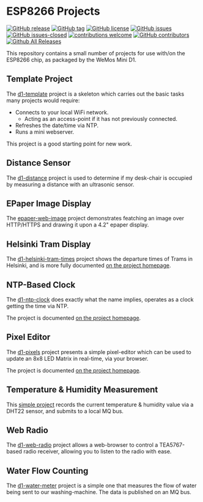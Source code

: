 # ESP8266 Projects

<!---
[![start with why](https://img.shields.io/badge/start%20with-why%3F-brightgreen.svg?style=flat)](http://www.ted.com/talks/simon_sinek_how_great_leaders_inspire_action)
--->
[![GitHub release](https://img.shields.io/github/release/elbosso/esp8266/all.svg?maxAge=1)](https://GitHub.com/elbosso/esp8266/releases/)
[![GitHub tag](https://img.shields.io/github/tag/elbosso/esp8266.svg)](https://GitHub.com/elbosso/esp8266/tags/)
[![GitHub license](https://img.shields.io/github/license/elbosso/esp8266.svg)](https://github.com/elbosso/esp8266/blob/master/LICENSE)
[![GitHub issues](https://img.shields.io/github/issues/elbosso/esp8266.svg)](https://GitHub.com/elbosso/esp8266/issues/)
[![GitHub issues-closed](https://img.shields.io/github/issues-closed/elbosso/esp8266.svg)](https://GitHub.com/elbosso/esp8266/issues?q=is%3Aissue+is%3Aclosed)
[![contributions welcome](https://img.shields.io/badge/contributions-welcome-brightgreen.svg?style=flat)](https://github.com/elbosso/esp8266/issues)
[![GitHub contributors](https://img.shields.io/github/contributors/elbosso/esp8266.svg)](https://GitHub.com/elbosso/esp8266/graphs/contributors/)
[![Github All Releases](https://img.shields.io/github/downloads/elbosso/esp8266/total.svg)](https://github.com/elbosso/esp8266)

This repository contains a small number of projects for use with/on the ESP8266 chip, as packaged by the WeMos Mini D1.


## Template Project

The [d1-template](d1-template) project is a skeleton which carries out the basic tasks many projects would require:

* Connects to your local WiFi network.
    * Acting as an access-point if it has not previously connected.
* Refreshes the date/time via NTP.
* Runs a mini webserver.

This project is a good starting point for new work.

## Distance Sensor

The [d1-distance](d1-distance) project is used to determine if my desk-chair
is occupied by measuring a distance with an ultrasonic sensor.

## EPaper Image Display

The [epaper-web-image](epaper-web-image) project demonstrates featching an image over HTTP/HTTPS and drawing
it upon a 4.2" epaper display.

## Helsinki Tram Display

The [d1-helsinki-tram-times](d1-helsinki-tram-times) project shows the departure times of Trams in Helsinki, and is more fully documented [on the project homepage](https://steve.fi/Hardware/helsinki-tram-times/).

## NTP-Based Clock

The [d1-ntp-clock](d1-ntp-clock) does exactly what the name implies, operates as a clock getting the time via NTP.

The project is documented [on the project homepage](https://steve.fi/Hardware/d1-ntp-clock/).


## Pixel Editor

The [d1-pixels](d1-pixels) project presents a simple pixel-editor which can be used to update an 8x8 LED Matrix in real-time, via your browser.

The project is documented [on the project homepage](https://steve.fi/Hardware/d1-pixels/).


## Temperature & Humidity Measurement

This [simple project](d1-temp) records the current temperature & humidity value via a DHT22 sensor, and submits to a local MQ bus.


## Web Radio

The [d1-web-radio](d1-web-radio) project allows a web-browser to control a TEA5767-based radio receiver, allowing you to listen to the radio with ease.

## Water Flow Counting

The [d1-water-meter](d1-water-meter) project is a simple one that measures
the flow of water being sent to our washing-machine.  The data is published
on an MQ bus.
